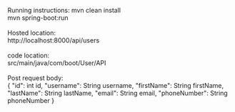 Running instructions:
mvn clean install <br/>
mvn spring-boot:run
<br/><br/>
Hosted location:<br/>
http://localhost:8000/api/users
<br/><br/>
code location: <br/>
src/main/java/com/boot/User/API
<br/><br/>
Post request body:<br/>
{
        "id": int id,
        "username": String username,
        "firstName": String firstName,
        "lastName": String lastName,
        "email": String email,
        "phoneNumber": String phoneNumber
    }


